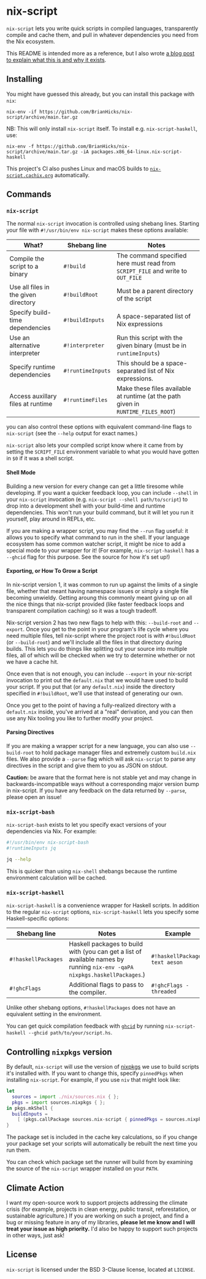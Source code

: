# nix-script

`nix-script` lets you write quick scripts in compiled languages, transparently compile and cache them, and pull in whatever dependencies you need from the Nix ecosystem.

This README is intended more as a reference, but I also wrote [a blog post to explain what this is and why it exists](https://bytes.zone/posts/nix-script/).

## Installing

You might have guessed this already, but you can install this package with `nix`:

```
nix-env -if https://github.com/BrianHicks/nix-script/archive/main.tar.gz
```

NB: This will only install `nix-script` itself. To install e.g. `nix-script-haskell`, use:

```
nix-env -f https://github.com/BrianHicks/nix-script/archive/main.tar.gz -iA packages.x86_64-linux.nix-script-haskell
```

This project's CI also pushes Linux and macOS builds to [`nix-script.cachix.org`](https://app.cachix.org/cache/nix-script) automatically.

## Commands

### `nix-script`

The normal `nix-script` invocation is controlled using shebang lines.
Starting your file with `#!/usr/bin/env nix-script` makes these options available:

| What?                                | Shebang line      | Notes                                                                             |
|--------------------------------------|-------------------|-----------------------------------------------------------------------------------|
| Compile the script to a binary       | `#!build`         | The command specified here must read from `SCRIPT_FILE` and write to `OUT_FILE`   |
| Use all files in the given directory | `#!buildRoot`     | Must be a parent directory of the script                                          |
| Specify build-time dependencies      | `#!buildInputs`   | A space-separated list of Nix expressions                                         |
| Use an alternative interpreter       | `#!interpreter`   | Run this script with the given binary (must be in `runtimeInputs`)                |
| Specify runtime dependencies         | `#!runtimeInputs` | This should be a space-separated list of Nix expressions.                         |
| Access auxillary files at runtime    | `#!runtimeFiles`  | Make these files available at runtime (at the path given in `RUNTIME_FILES_ROOT`) |

you can also control these options with equivalent command-line flags to `nix-script` (see the `--help` output for exact names.)

`nix-script` also lets your compiled script know where it came from by setting the `SCRIPT_FILE` environment variable to what you would have gotten in `$0` if it was a shell script.

#### Shell Mode

Building a new version for every change can get a little tiresome while developing.
If you want a quicker feedback loop, you can include `--shell` in your `nix-script` invocation (e.g. `nix-script --shell path/to/script`) to drop into a development shell with your build-time and runtime dependencies.
This won't run your build command, but it will let you run it yourself, play around in REPLs, etc.

If you are making a wrapper script, you may find the `--run` flag useful: it allows you to specify what command to run in the shell.
If your language ecosystem has some common watcher script, it might be nice to add a special mode to your wrapper for it!
(For example, `nix-script-haskell` has a `--ghcid` flag for this purpose.
See the source for how it's set up!)

#### Exporting, or How To Grow a Script

In nix-script version 1, it was common to run up against the limits of a single file, whether that meant having namespace issues or simply a single file becoming unwieldy.
Getting aroung this commonly meant giving up on all the nice things that nix-script provided (like faster feedback loops and transparent compilation caching) so it was a tough tradeoff.

Nix-script version 2 has two new flags to help with this: `--build-root` and `--export`.
Once you get to the point in your program's life cycle where you need multiple files, tell nix-script where the project root is with `#!buildRoot` (or `--build-root`) and we'll include all the files in that directory during builds.
This lets you do things like splitting out your source into multiple files, all of which will be checked when we try to determine whether or not we have a cache hit.

Once even that is not enough, you can include `--export` in your nix-script invocation to print out the `default.nix` that we would have used to build your script.
If you put that (or any `default.nix`) inside the directory specified in `#!buildRoot`, we'll use that instead of generating our own.

Once you get to the point of having a fully-realized directory with a `default.nix` inside, you've arrived at a "real" derivation, and you can then use any Nix tooling you like to further modify your project.

#### Parsing Directives

If you are making a wrapper script for a new language, you can also use `--build-root` to hold package manager files and extremely custom `build.nix` files.
We also provide a `--parse` flag which will ask `nix-script` to parse any directives in the script and give them to you as JSON on stdout.

**Caution:** be aware that the format here is not stable yet and may change in backwards-incompatible ways without a corresponding major version bump in nix-script.
If you have any feedback on the data returned by `--parse`, please open an issue!

### `nix-script-bash`

`nix-script-bash` exists to let you specify exact versions of your dependencies via Nix.
For example:

```bash
#!/usr/bin/env nix-script-bash
#!runtimeInputs jq

jq --help
```

This is quicker than using `nix-shell` shebangs because the runtime environment calculation will be cached.

### `nix-script-haskell`

`nix-script-haskell` is a convenience wrapper for Haskell scripts.
In addition to the regular `nix-script` options, `nix-script-haskell` lets you specify some Haskell-specific options:

| Shebang line        | Notes                                                                                                                      | Example                        |
|---------------------|----------------------------------------------------------------------------------------------------------------------------|--------------------------------|
| `#!haskellPackages` | Haskell packages to build with (you can get a list of available names by running `nix-env -qaPA nixpkgs.haskellPackages`.) | `#!haskellPackages text aeson` |
| `#!ghcFlags`        | Additional flags to pass to the compiler.                                                                                  | `#!ghcFlags -threaded`         |

Unlike other shebang options, `#!haskellPackages` does not have an equivalent setting in the environment.

You can get quick compilation feedback with [`ghcid`](https://github.com/ndmitchell/ghcid) by running `nix-script-haskell --ghcid path/to/your/script.hs`.

## Controlling `nixpkgs` version

By default, `nix-script` will use the version of [nixpkgs](https://github.com/nixos/nixpkgs) we use to build scripts it's installed with.
If you want to change this, specify `pinnedPkgs` when installing `nix-script`.
For example, if you use `niv` that might look like:

```nix
let
  sources = import ./nix/sources.nix { };
  pkgs = import sources.nixpkgs { };
in pkgs.mkShell {
  buildInputs =
    [ (pkgs.callPackage sources.nix-script { pinnedPkgs = sources.nixpkgs; }) ];
}
```

The package set is included in the cache key calculations, so if you change your package set your scripts will automatically be rebuilt the next time you run them.

You can check which package set the runner will build from by examining the source of the `nix-script` wrapper installed on your `PATH`.

## Climate Action

I want my open-source work to support projects addressing the climate crisis (for example, projects in clean energy, public transit, reforestation, or sustainable agriculture.)
If you are working on such a project, and find a bug or missing feature in any of my libraries, **please let me know and I will treat your issue as high priority.**
I'd also be happy to support such projects in other ways, just ask!

## License

`nix-script` is licensed under the BSD 3-Clause license, located at `LICENSE`.
